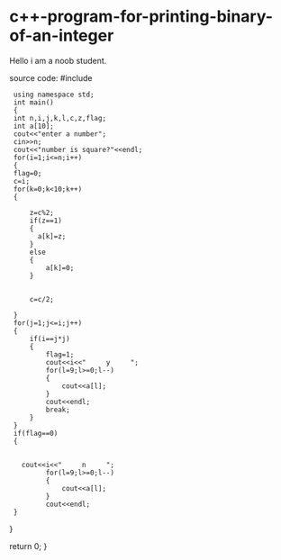 # c++-program-for-printing-binary-of-an-integer
Hello i am a noob student.


source code:
    #include<iostream>

     using namespace std;
     int main()
     {
     int n,i,j,k,l,c,z,flag;
     int a[10];
     cout<<"enter a number";
     cin>>n;
     cout<<"number is square?"<<endl;
     for(i=1;i<=n;i++)
     {
     flag=0;
     c=i;
     for(k=0;k<10;k++)
     {

         z=c%2;
         if(z==1)
         {
           a[k]=z;
         }
         else
         {
             a[k]=0;
         }


         c=c/2;

     }
     for(j=1;j<=i;j++)
     {
         if(i==j*j)
         {
             flag=1;
             cout<<i<<"     y     ";
             for(l=9;l>=0;l--)
             {
                 cout<<a[l];
             }
             cout<<endl;
             break;
         }
     }
     if(flag==0)
     {


       cout<<i<<"     n     ";
             for(l=9;l>=0;l--)
             {
                 cout<<a[l];
             }
             cout<<endl;
     }

 }


 return 0;
 }
